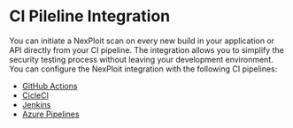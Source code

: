 # CI Pileline Integration
You can initiate a NexPloit scan on every new build in your application or API directly from your CI pipeline. The integration allows you to simplify the security testing process without leaving your development environment. You can configure the NexPloit integration with the following CI pipelines: 
* [GitHub Actions](guide/pipeline-integration/pipe-management/github-actions.md)
* [CicleCI](guide/pipeline-integration/pipe-management/circleci.md)
* [Jenkins](guide/pipeline-integration/pipe-management/jenkins.md)
* [Azure Pipelines](guide/pipeline-integration/pipe-management/azure-devops.md)
